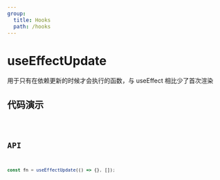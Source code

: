 ```yaml
---
group:
  title: Hooks
  path: /hooks
---
```


# useEffectUpdate

用于只有在依赖更新的时候才会执行的函数，与 useEffect 相比少了首次渲染

## 代码演示

<code src='./demo' />

## API

```javascript
const fn = useEffectUpdate(() => {}, []);
```
